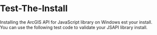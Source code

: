 # Test-The-Install
Installing the ArcGIS API for JavaScript library on Windows
est your install. You can use the following test code to validate your JSAPI library install.

<!DOCTYPE html>
<html>
  <head>
    <meta http-equiv="Content-Type" content="text/html; charset=utf-8" />
    <meta name="viewport" content="initial-scale=1, maximum-scale=1,user-scalable=no" />
    <title>Test Map</title>
    <link rel="stylesheet" href="https://www.example.com/arcgis_js_api/library/4.5/dijit/themes/claro/claro.css" />
    <link rel="stylesheet" href="https://www.example.com/arcgis_js_api/library/4.5/esri/css/main.css" />
    <style>
      html,
      body,
      #viewDiv {
        margin: 0;
        padding: 0;
        width: 100%;
        height: 100%;
      }
    </style>
    <script src="https://www.example.com/arcgis_js_api/library/4.5/dojo/dojo.js"></script>
    <!-- 注意这里是https://www.example.com/arcgis_js_api/library/4.5/dojo/dojo.js而不是init.js -->
    <script>
      var myMap, view;
      require([
        "esri/Basemap",
        "esri/layers/TileLayer",
        "esri/Map",
        "esri/views/MapView",
        "dojo/domReady!"
      ], function (Basemap, TileLayer, Map, MapView){
        // --------------------------------------------------------------------
        // If you do not have public Internet access then use the Basemap class
        // and point this URL to your own locally accessible cached service.
        //
        // Otherwise you can just use one of the named hosted ArcGIS services.
        // --------------------------------------------------------------------
        var layer = new TileLayer({
          url: "https://www.example.com/arcgis/rest/services/Folder/Custom_Base_Map/MapServer"
        });
        var customBasemap = new Basemap({
          baseLayers: [layer],
          title: "Custom Basemap",
          id: "myBasemap"
        });
        myMap = new Map({
          basemap: customBasemap
        });
        view = new MapView({
          center: [-111.87, 40.57], // long, lat
          container: "viewDiv",
          map: myMap,
          zoom: 6
        });
      });
    </script>
  </head>
  <body class="claro">
    <div id="viewDiv"></div>
  </body>
</html>
